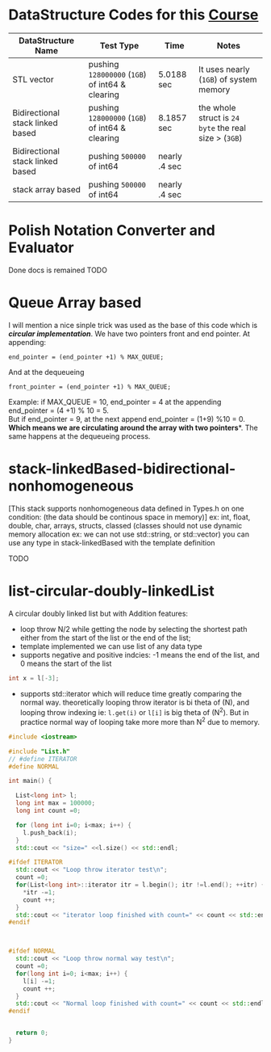 # DataStructure Codes for this [Course](https://www.youtube.com/playlist?list=PLoK2Lr1miEm-5zCzKE8siQezj9rvQlnca)

| DataStructure Name               | Test Type                                       | Time          | Notes                                                 |
|----------------------------------|-------------------------------------------------|---------------|-------------------------------------------------------|
| STL vector                       | pushing `128000000` (`1GB`) of int64 & clearing | 5.0188 sec    | It uses nearly (`1GB`) of system memory               |
| Bidirectional stack linked based | pushing `128000000` (`1GB`) of int64 & clearing | 8.1857 sec    | the whole struct is `24 byte` the real size > (`3GB`) |
| Bidirectional stack linked based | pushing `500000` of int64                       | nearly .4 sec |                                                       |
| stack array based                | pushing `500000` of int64                       | nearly .4 sec |                                                       |



# Polish Notation Converter and Evaluator
Done docs is remained
TODO 


# Queue Array based
I will mention a nice sinple trick was used as the base of this code which is ***circular implementation***. We have two pointers front and end pointer. At appending: 
```
end_pointer = (end_pointer +1) % MAX_QUEUE;
```
And at the dequeueing
```
front_pointer = (end_pointer +1) % MAX_QUEUE;
```

Example: if MAX_QUEUE = 10, end_pointer = 4 at the appending end_pointer = (4 +1) % 10 = 5. </br>
But if end_pointer = 9, at the next append end_pointer = (1+9) %10 = 0. **Which means we are circulating around the array with two pointers***. The same happens at the dequeueing process.


# stack-linkedBased-bidirectional-nonhomogeneous

[This stack supports nonhomogeneous data defined in Types.h on one condition:
 (the data should be continous space in memory)]
 ex: int, float, double, char, arrays, structs, classed (classes should not
 use dynamic memory allocation ex: we can not use std::string, or std::vector)
 you can use any type in stack-linkedBased with the template definition


TODO


# list-circular-doubly-linkedList
A circular doubly linked list but with Addition features: 
* loop throw N/2 while getting the node  by selecting the shortest path either from the start of the list or the end of the list;
* template implemented we can use list of any data type
* supports negative and positive indcies: -1 means the end of the list, and 0 means the start of the list 
```c++
int x = l[-3];
```
* supports std::iterator which will reduce time greatly comparing the normal way. theoretically looping throw iterator is bi theta of (N), and looping throw indexing ie: `l.get(i)` or `l[i]` is big theta of (N<sup>2</sup>). But in practice normal way of looping take more more than N<sup>2</sup> due to memory.
```c++
#include <iostream>

#include "List.h"
// #define ITERATOR
#define NORMAL

int main() {

  List<long int> l;
  long int max = 100000;
  long int count =0;

  for (long int i=0; i<max; i++) {
    l.push_back(i);
  }
  std::cout << "size=" <<l.size() << std::endl;

#ifdef ITERATOR
  std::cout << "Loop throw iterator test\n";
  count =0;
  for(List<long int>::iterator itr = l.begin(); itr !=l.end(); ++itr) {
    *itr -=1;
    count ++;
  }
  std::cout << "iterator loop finished with count=" << count << std::endl;
#endif



#ifdef NORMAL
  std::cout << "Loop throw normal way test\n";
  count =0;
  for(long int i=0; i<max; i++) {
    l[i] -=1;
    count ++;
  }
  std::cout << "Normal loop finished with count=" << count << std::endl;
#endif


  return 0;
}

```

